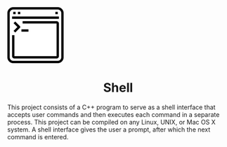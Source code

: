 <img align="center" src="./assets/code.png" width="128" height="128"/>

<h1 align="center">Shell</h1>

This project consists of a C++ program to serve as a shell interface that accepts user commands and then executes each command in a separate process. This project can be compiled on any Linux, UNIX, or Mac OS X system. A shell interface gives the user a prompt, after which the next command is entered.
